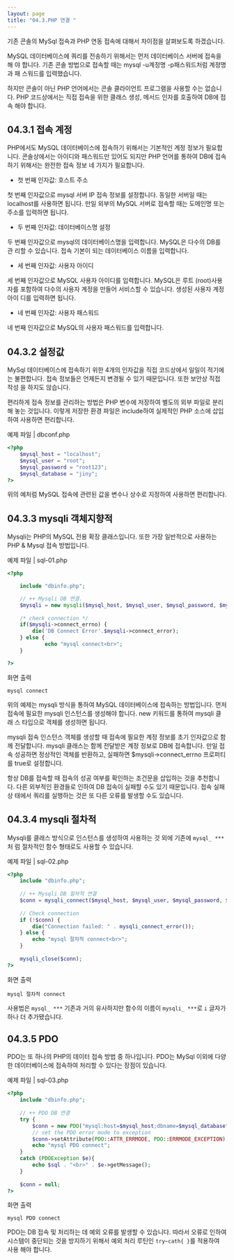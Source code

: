 ```yaml
---
layout: page
title: "04.3.PHP 연결 "
--- 
```

기존 콘솔의 MySql 접속과 PHP 연동 접속에 대해서 차이점을 살펴보도록 하겠습니다.  

MySQL 데이터베이스에 쿼리를 전송하기 위해서는 먼저 데이터베이스 서버에 접속을 해 야 합니다. 기존 콘솔 방법으로 접속할 때는 mysql -u계정명 -p패스워드처럼 계정명과 패 스워드를 입력했습니다.  

하지만 콘솔이 아닌 PHP 언어에서는 콘솔 클라이언트 프로그램을 사용할 수는 없습니다. PHP 코드상에서는 직접 접속을 위한 클래스 생성, 메서드 인자를 호출하여 DB에 접속 해야 합니다.  

## 04.3.1 접속 계정 
PHP에서도 MySQL 데이터베이스에 접속하기 위해서는 기본적인 계정 정보가 필요합 니다. 콘솔상에서는 아이디와 패스워드만 있어도 되지만 PHP 언어를 통하여 DB에 접속 하기 위해서는 완전한 접속 정보 네 가지가 필요합니다.  

* 첫 번째 인자값: 호스트 주소 

첫 번째 인자값으로 mysql 서버 IP 접속 정보를 설정합니다. 동일한 서버일 때는 localhost를 사용하면 됩니다. 만일 외부의 MySQL 서버로 접속할 때는 도메인명 또는 주소를 입력하면 됩니다.  

* 두 번째 인자값: 데이터베이스명 설정 

두 번째 인자값으로 mysql의 데이터베이스명을 입력합니다. MySQL은 다수의 DB를 관 리할 수 있습니다. 접속 기본이 되는 데이터베이스 이름을 입력합니다.  

* 세 번째 인자값: 사용자 아이디 

세 번째 인자값으로 MySQL 사용자 아이디를 입력합니다. MySQL은 루트 (root)사용자를 포함하여 다수의 사용자 계정을 만들어 서비스할 수 있습니다. 생성된 사용자 계정 아이 디를 입력하면 됩니다.  

* 네 번째 인자값: 사용자 패스워드 

네 번째 인자값으로 MySQL의 사용자 패스워드를 입력합니다.  


## 04.3.2 설정값 
MySql 데이터베이스에 접속하기 위한 4개의 인자값을 직접 코드상에서 일일이 적기에는 불편합니다. 접속 정보들은 언제든지 변경될 수 있기 때문입니다. 또한 보안상 직접 작성 을 하지도 않습니다.  

편리하게 접속 정보를 관리하는 방법은 PHP 변수에 저장하여 별도의 외부 파일로 분리 해 놓는 것입니다. 이렇게 저장한 환경 파일은 include하여 실제적인 PHP 소스에 삽입 하여 사용하면 편리합니다.  

예제 파일 | dbconf.php 
```php
<?php
	$mysql_host = "localhost";
	$mysql_user = "root";
	$mysql_password = "root123";
	$mysql_database = "jiny";
?>
```
위의 예처럼 MySQL 접속에 관련된 값을 변수나 상수로 지정하여 사용하면 편리합니다.  

## 04.3.3 mysqli 객체지향적 
Mysqli는 PHP의 MySQL 전용 확장 클래스입니다. 또한 가장 일반적으로 사용하는 PHP & Mysql 접속 방법입니다.  

예제 파일 | sql-01.php 
```php
<?php

	include "dbinfo.php";

	// ++ Mysqli DB 연결.
	$mysqli = new mysqli($mysql_host, $mysql_user, $mysql_password, $mysql_database);
 
	/* check connection */
	if($mysqli->connect_errno) {
		die('DB Connect Error'.$mysqli->connect_error);
	} else {
    		echo "mysql connect<br>";
	}

?>

```

화면 출력 
```
mysql connect 
```

위의 예제는 mysqli 방식을 통하여 MySQL 데이터베이스에 접속하는 방법입니다. 먼저 접속에 필요한 mysqli 인스턴스를 생성해야 합니다. new 키워드를 통하여 mysqli 클래 
스 타입으로 객체를 생성하면 됩니다.  

mysqli 접속 인스턴스 객체를 생성할 때 접속에 필요한 계정 정보를 초기 인자값으로 함께 전달합니다. mysqli 클래스는 함께 전달받은 계정 정보로 DB에 접속합니다. 만일 접 속 성공하면 정상적인 객체를 반환하고, 실패하면 $mysqli->connect_errno 프로퍼티 를 true로 설정합니다.  

항상 DB를 접속할 때 접속의 성공 여부를 확인하는 조건문을 삽입하는 것을 추천합니다. 다른 외부적인 환경들로 인하여 DB 접속이 실패할 수도 있기 때문입니다. 접속 실패 상 태에서 쿼리를 실행하는 것은 또 다른 오류를 발생할 수도 있습니다.  

## 04.3.4 mysqli 절차적 
Mysqli를 클래스 방식으로 인스턴스를 생성하여 사용하는 것 외에 기존에 `mysql_ ***`처 럼 절차적인 함수 형태로도 사용할 수 있습니다.  

예제 파일 | sql-02.php 
```php
<?php
	include "dbinfo.php";
 
	// ++ Mysqli DB 절차적 연결
	$conn = mysqli_connect($mysql_host, $mysql_user, $mysql_password, $mysql_database);
    
	// Check connection
	if (!$conn) {
		die("Connection failed: " . mysqli_connect_error());
	} else {
		echo "mysql 절차적 connect<br>";
	}
 
	mysqli_close($conn);
?> 

```

화면 출력 
```
mysql 절차적 connect 
```

사용법은 `mysql_ ***` 기존과 거의 유사하지만 함수의 이름이 `mysqli_ ***`로 `i` 글자가 하나 더 추가됐습니다.  

## 04.3.5 PDO 
PDO는 또 하나의 PHP의 데이터 접속 방법 중 하나입니다. PDO는 MySql 이외에 다양 한 데이터베이스에 접속하여 처리할 수 있다는 장점이 있습니다.  

예제 파일 | sql-03.php 
```php
<?php
	include "dbinfo.php";
 
 	// ++ PDO DB 연결
	try {
		$conn = new PDO("mysql:host=$mysql_host;dbname=$mysql_database", $mysql_user, $mysql_password);
		// set the PDO error mode to exception
		$conn->setAttribute(PDO::ATTR_ERRMODE, PDO::ERRMODE_EXCEPTION);
 		echo "mysql PDO connect";
	}
	catch (PDOException $e){
		echo $sql . "<br>" . $e->getMessage();
	}
 
	$conn = null;
?>
```

화면 출력 
```
mysql PDO connect 
```

PDO는 DB 접속 및 처리하는 데 예외 오류를 발생할 수 있습니다. 따라서 오류로 인하여 시스템이 중단되는 것을 방지하기 위해서 예외 처리 루틴인 `try~cath{ }`를 적용하여 사용 해야 합니다.  
